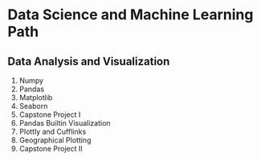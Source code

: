# Data Science and Machine Learning Path

## Data Analysis and Visualization
1. Numpy
2. Pandas
3. Matplotlib
4. Seaborn
5. Capstone Project I
6. Pandas Builtin Visualization
7. Plottly and Cufflinks
8. Geographical Plotting
9. Capstone Project II
